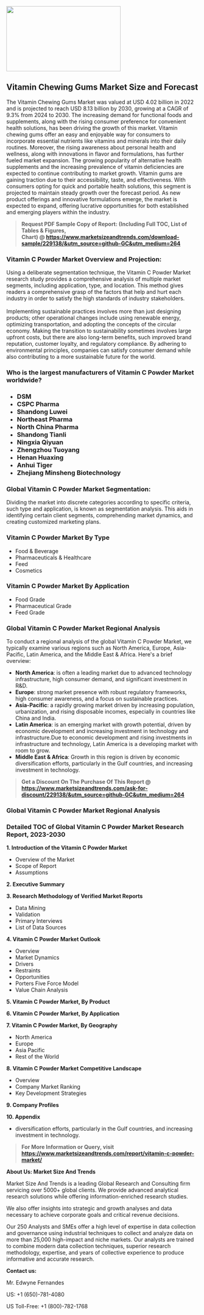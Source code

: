 <p><img class="alignnone size-medium wp-image-20088" src="https://ffe5etoiles.com/wp-content/uploads/2024/12/MST1-300x171.png" alt="" width="300" height="171" /></p><h2>Vitamin Chewing Gums Market Size and Forecast</h2><p>The Vitamin Chewing Gums Market was valued at USD 4.02 billion in 2022 and is projected to reach USD 8.13 billion by 2030, growing at a CAGR of 9.3% from 2024 to 2030. The increasing demand for functional foods and supplements, along with the rising consumer preference for convenient health solutions, has been driving the growth of this market. Vitamin chewing gums offer an easy and enjoyable way for consumers to incorporate essential nutrients like vitamins and minerals into their daily routines. Moreover, the rising awareness about personal health and wellness, along with innovations in flavor and formulations, has further fueled market expansion. The growing popularity of alternative health supplements and the increasing prevalence of vitamin deficiencies are expected to continue contributing to market growth. Vitamin gums are gaining traction due to their accessibility, taste, and effectiveness. With consumers opting for quick and portable health solutions, this segment is projected to maintain steady growth over the forecast period. As new product offerings and innovative formulations emerge, the market is expected to expand, offering lucrative opportunities for both established and emerging players within the industry.</p></p><blockquote id="" class=""><strong>Request PDF Sample Copy of Report: (Including Full TOC, List of Tables &amp; Figures, Chart)&nbsp;@&nbsp;<strong><a href="https://www.marketsizeandtrends.com/download-sample/229138/&utm_source=github-GC&utm_medium=264" target="_blank">https://www.marketsizeandtrends.com/download-sample/229138/&utm_source=github-GC&utm_medium=264</a></strong></strong></blockquote><h3 id="" class="">Vitamin C Powder Market&nbsp;Overview and Projection:</h3><p id="" class="">Using a deliberate segmentation technique, the Vitamin C Powder Market research study provides a comprehensive analysis of multiple market segments, including application, type, and location. This method gives readers a comprehensive grasp of the factors that help and hurt each industry in order to satisfy the high standards of industry stakeholders. <br /> <br />Implementing sustainable practices involves more than just designing products; other operational changes include using renewable energy, optimizing transportation, and adopting the concepts of the circular economy. Making the transition to sustainability sometimes involves large upfront costs, but there are also long-term benefits, such improved brand reputation, customer loyalty, and regulatory compliance. By adhering to environmental principles, companies can satisfy consumer demand while also contributing to a more sustainable future for the world.</p><h3 id="" class="">Who is the largest manufacturers of&nbsp;Vitamin C Powder Market worldwide?</h3><h3 class=""><p><ul><li>DSM </li><li> CSPC Pharma </li><li> Shandong Luwei </li><li> Northeast Pharma </li><li> North China Pharma </li><li> Shandong Tianli </li><li> Ningxia Qiyuan </li><li> Zhengzhou Tuoyang </li><li> Henan Huaxing </li><li> Anhui Tiger </li><li> Zhejiang Minsheng Biotechnology</li></ul></p></h3><h3 id="" class="">Global&nbsp;Vitamin C Powder Market Segmentation:</h3><p id="" class="">Dividing the market into discrete categories according to specific criteria, such type and application, is known as segmentation analysis. This aids in identifying certain client segments, comprehending market dynamics, and creating customized marketing plans.</p><h3 id="" class="">Vitamin C Powder Market&nbsp;By Type</h3><p><p><ul><li>Food & Beverage</li><li> Pharmaceuticals & Healthcare</li><li> Feed</li><li> Cosmetics</p></li></ul></p></p><h3 id="" class="">Vitamin C Powder Market&nbsp;By Application</h3><p class=""><p><ul><li>Food Grade</li><li> Pharmaceutical Grade</li><li> Feed Grade</li></ul></p></p><h3 id="" class="">Global Vitamin C Powder Market Regional Analysis</h3><p id="" class="">To conduct a regional analysis of the global Vitamin C Powder Market, we typically examine various regions such as North America, Europe, Asia-Pacific, Latin America, and the Middle East &amp; Africa. Here's a brief overview:</p><ul><li><strong>North America</strong>: is often a leading market due to advanced technology infrastructure, high consumer demand, and significant investment in R&amp;D.</li><li><strong>Europe</strong>: strong market presence with robust regulatory frameworks, high consumer awareness, and a focus on sustainable practices.</li><li><strong>Asia-Pacific</strong>: a rapidly growing market driven by increasing population, urbanization, and rising disposable incomes, especially in countries like China and India.</li><li><strong>Latin America</strong>: is an emerging market with growth potential, driven by economic development and increasing investment in technology and infrastructure.Due to economic development and rising investments in infrastructure and technology, Latin America is a developing market with room to grow.</li><li><strong>Middle East &amp; Africa</strong>: Growth in this region is driven by economic diversification efforts, particularly in the Gulf countries, and increasing investment in technology.</li></ul><blockquote id="" class=""><strong>Get a Discount On The Purchase Of This Report @ <strong><a href="https://www.marketsizeandtrends.com/ask-for-discount/229138/&utm_source=github-GC&utm_medium=264" target="_blank">https://www.marketsizeandtrends.com/ask-for-discount/229138/&utm_source=github-GC&utm_medium=264</a></strong></strong></blockquote><h3 id="" class="">Global Vitamin C Powder Market Regional Analysis</h3><h3 id="" class="">Detailed TOC of Global Vitamin C Powder Market Research Report, 2023-2030</h3><p id="" class=""><strong>1. Introduction of the Vitamin C Powder Market</strong></p><ul><li>Overview of the Market</li><li>Scope of Report</li><li>Assumptions</li></ul><p id="" class=""><strong>2. Executive Summary</strong></p><p id="" class=""><strong>3. Research Methodology of Verified Market Reports</strong></p><ul><li>Data Mining</li><li>Validation</li><li>Primary Interviews</li><li>List of Data Sources</li></ul><p id="" class=""><strong>4. Vitamin C Powder Market Outlook</strong></p><ul><li>Overview</li><li>Market Dynamics</li><li>Drivers</li><li>Restraints</li><li>Opportunities</li><li>Porters Five Force Model</li><li>Value Chain Analysis</li></ul><p id="" class=""><strong>5. Vitamin C Powder Market, By Product</strong></p><p id="" class=""><strong>6. Vitamin C Powder Market, By Application</strong></p><p id="" class=""><strong>7. Vitamin C Powder Market, By Geography</strong></p><ul><li>North America</li><li>Europe</li><li>Asia Pacific</li><li>Rest of the World</li></ul><p id="" class=""><strong>8. Vitamin C Powder Market Competitive Landscape</strong></p><ul><li>Overview</li><li>Company Market Ranking</li><li>Key Development Strategies</li></ul><p id="" class=""><strong>9. Company Profiles</strong></p><p id="" class=""><strong>10. Appendix</strong></p><ul><li>diversification efforts, particularly in the Gulf countries, and increasing investment in technology.</li></ul><blockquote id="" class=""><strong>For More Information or Query, visit <strong><strong><a href="https://www.marketsizeandtrends.com/report/vitamin-c-powder-market/" target="_blank">https://www.marketsizeandtrends.com/report/vitamin-c-powder-market/</a></strong></strong></strong></blockquote><p id="" class=""><strong>About Us: Market Size And Trends</strong></p><p id="" class="">Market Size And Trends is a leading Global Research and Consulting firm servicing over 5000+ global clients. We provide advanced analytical research solutions while offering information-enriched research studies.</p><p id="" class="">We also offer insights into strategic and growth analyses and data necessary to achieve corporate goals and critical revenue decisions.</p><p id="" class="">Our 250 Analysts and SMEs offer a high level of expertise in data collection and governance using industrial techniques to collect and analyze data on more than 25,000 high-impact and niche markets. Our analysts are trained to combine modern data collection techniques, superior research methodology, expertise, and years of collective experience to produce informative and accurate research.</p><p id="" class=""><strong>Contact us:</strong></p><p id="" class="">Mr. Edwyne Fernandes</p><p id="" class="">US: +1 (650)-781-4080</p><p id="" class="">US Toll-Free: +1 (800)-782-1768</p>
